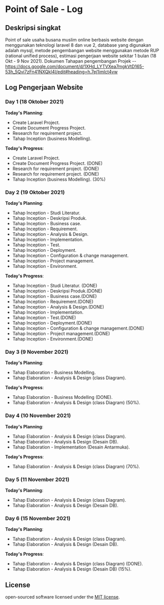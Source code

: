 # Point of Sale - Log

## Deskripsi singkat

Point of sale usaha busana muslim online berbasis website dengan menggunakan teknologi laravel 8 dan vue 2, database yang digunakan adalah mysql, metode pengembangan website menggunakan metode RUP (rational unified process), estimasi pengerjaan website sekitar 1 bulan (18 Okt - 9 Nov 2021).
Dokumen Tahapan pengembangan Projek -- https://docs.google.com/document/d/1XHd_LYTVXea7mgkVtD165-53h_5Qvi7zFn41NXQkI4I/edit#heading=h.7ej1imlct4vw

## Log Pengerjaan Website

### Day 1 (18 Oktober 2021)

**Today's Planning**: 
- Create Laravel Project.
- Create Document Progress Project.
- Research for requirement project.
- Tahap Inception (business Modelling).

**Today's Progress**:
- Create Laravel Project.
- Create Document Progress Project. (DONE)
- Research for requirement project. (DONE)
- Research for requirement project. (DONE)
- Tahap Inception (business Modelling). (30%)

### Day 2 (19 Oktober 2021)

**Today's Planning**: 
- Tahap Inception - Studi Literatur.
- Tahap Inception - Deskripsi Produk.
- Tahap Inception - Business case.
- Tahap Inception - Requirement.
- Tahap Inception - Analysis & Design.
- Tahap Inception - Implementation.
- Tahap Inception - Test.
- Tahap Inception - Deployment.
- Tahap Inception - Configuration & change management.
- Tahap Inception - Project management.
- Tahap Inception - Environment.

**Today's Progress**: 
- Tahap Inception - Studi Literatur. (DONE)
- Tahap Inception - Deskripsi Produk.(DONE)
- Tahap Inception - Business case.(DONE)
- Tahap Inception - Requirement.(DONE)
- Tahap Inception - Analysis & Design.(DONE)
- Tahap Inception - Implementation.
- Tahap Inception - Test.(DONE)
- Tahap Inception - Deployment.(DONE)
- Tahap Inception - Configuration & change management.(DONE)
- Tahap Inception - Project management.(DONE)
- Tahap Inception - Environment.(DONE)

### Day 3 (9 November 2021)

**Today's Planning**: 
- Tahap Elaboration - Business Modelling.
- Tahap Elaboration - Analysis & Design (class Diagram).

**Today's Progress**: 
- Tahap Elaboration - Business Modelling (DONE).
- Tahap Elaboration - Analysis & Design (class Diagram) (50%).

### Day 4 (10 November 2021)

**Today's Planning**: 
- Tahap Elaboration - Analysis & Design (class Diagram).
- Tahap Elaboration - Analysis & Design (Desain DB).
- Tahap Elaboration - Implementation (Desain Antarmuka).

**Today's Progress**: 
- Tahap Elaboration - Analysis & Design (class Diagram) (70%).

### Day 5 (11 November 2021)

**Today's Planning**: 
- Tahap Elaboration - Analysis & Design (class Diagram).
- Tahap Elaboration - Analysis & Design (Desain DB).

### Day 6 (15 November 2021)

**Today's Planning**: 
- Tahap Elaboration - Analysis & Design (class Diagram).
- Tahap Elaboration - Analysis & Design (Desain DB).

**Today's Progress**: 
- Tahap Elaboration - Analysis & Design (class Diagram) (DONE).
- Tahap Elaboration - Analysis & Design (Desain DB) (15%).


## License

 open-sourced software licensed under the [MIT license](https://opensource.org/licenses/MIT).
